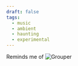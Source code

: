 ```yaml
---
draft: false
tags:
  - music
  - ambient
  - haunting
  - experimental
---
```

Reminds me of ![Grouper](Grouper)